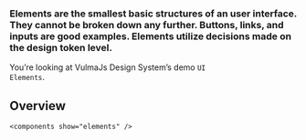 ### Elements are the smallest basic structures of an user interface. They cannot be broken down any further. Buttons, links, and inputs are good examples. Elements utilize decisions made on the design token level.

You’re looking at VulmaJs Design System’s demo <code>UI Elements</code>.

## Overview

```
<components show="elements" />
```
